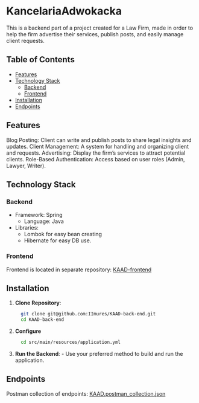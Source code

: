 # KancelariaAdwokacka

This is a backend part of a project created for a Law Firm, made in order to help the firm advertise their services, publish posts, and easily manage client requests.

## Table of Contents

- [Features](#features)
- [Technology Stack](#technology-stack)
  - [Backend](#backend)
  - [Frontend](#frontend)
- [Installation](#installation)
- [Endpoints](#endpoints)

## Features

Blog Posting: Client can write and publish posts to share legal insights and updates.
Client Management: A system for handling and organizing client and requests.
Advertising: Display the firm’s services to attract potential clients.
Role-Based Authentication: Access based on user roles (Admin, Lawyer, Writer).

## Technology Stack
### Backend
- Framework: Spring
  - Language: Java
- Libraries:
  - Lombok for easy bean creating
  - Hibernate for easy DB use.
### Frontend 
  Frontend is located in separate repository: [KAAD-frontend](https://github.com/IImures/KAAD-back-end](https://github.com/IImures/KAAD-front-end))

## Installation
  1. **Clone Repository**:
     ```sh
       git clone git@github.com:IImures/KAAD-back-end.git
       cd KAAD-back-end
     ```
  2. **Configure**
      ```sh
        cd src/main/resources/application.yml
      ```
  3. **Run the Backend**:
    - Use your preferred method to build and run the application.
   
## Endpoints
Postman collection of endpoints: [KAAD.postman_collection.json](https://github.com/user-attachments/files/17269898/KAAD.postman_collection.json)

